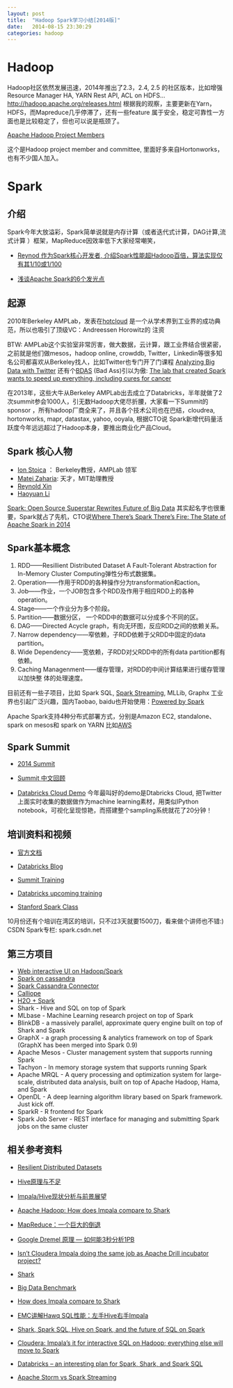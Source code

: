 ```yaml
---
layout: post
title:  "Hadoop Spark学习小结[2014版]"
date:   2014-08-15 23:30:29
categories: hadoop
---
```


# Hadoop

Hadoop社区依然发展迅速，2014年推出了2.3，2.4, 2.5 的社区版本，比如增强
Resource Manager HA, YARN Rest API, ACL on HDFS...
http://hadoop.apache.org/releases.html
根据我的观察，主要更新在Yarn，HDFS，而Mapreduce几乎停滞了，还有一些feature 
属于安全，稳定可靠性一方面也是比较稳定了，但也可以说是瓶颈了。

[Apache Hadoop Project Members](http://hadoop.apache.org/who.html)

这个是Hadoop project member and committee, 里面好多来自Hortonworks，也有不少国人加入。

# Spark

## 介绍

Spark今年大放溢彩，Spark简单说就是内存计算（或者迭代式计算，DAG计算,流式计算
）框架，MapReduce因效率低下大家经常嘲笑，

* [Reynod 作为Spark核心开发者, 介绍Spark性能超Hadoop百倍，算法实现仅有其1/10或1/100](http://www.csdn.net/article/2013-04-26/2815057-Spark-Reynold)

* [浅谈Apache Spark的6个发光点](http://www.csdn.net/article/2014-08-07/2821098-6-sparkling-feat)

## 起源

2010年Berkeley AMPLab，发表在[hotcloud](https://www.usenix.org/legacy/events/hotcloud10/tech/full_papers/Zaharia.pdf)
是一个从学术界到工业界的成功典范，所以也吸引了顶级VC：Andreessen Horowitz的
注资

BTW: AMPLab这个实验室非常厉害，做大数据，云计算，跟工业界结合很紧密，之前就是他们做mesos，hadoop online, crowddb, Twitter，Linkedin等很多知名公司都喜欢从Berkeley找人，比如Twitter也专门开了门课程 [Analyzing Big Data with Twitter](http://blogs.ischool.berkeley.edu/i290-abdt-s12/)
还有个[BDAS](https://amplab.cs.berkeley.edu/software/) (Bad Ass)引以为傲: [The lab that created Spark wants to speed up everything, including cures for cancer](http://gigaom.com/2014/08/02/the-lab-that-created-spark-wants-to-speed-up-everything-including-cures-for-cancer/)


在2013年，这些大牛从Berkeley AMPLab出去成立了Databricks，半年就做了2次summit参会1000人，引无数Hadoop大佬尽折腰，大家看一下Summit的sponsor
，所有hadoop厂商全来了，并且各个技术公司也在巴结，cloudrea, hortonworks,
mapr, datastax, yahoo, ooyala, 根据CTO说 Spark新增代码量活跃度今年远远超过了Hadoop本身，要推出商业化产品Cloud。

## Spark 核心人物

 * [Ion Stoica](http://www.cs.berkeley.edu/~istoica/) ： Berkeley教授，AMPLab 领军
 * [Matei Zaharia](http://people.csail.mit.edu/matei/): 天才，MIT助理教授 
 * [Reynold Xin](http://www.eecs.berkeley.edu/~rxin/)
 * [Haoyuan Li](http://www.cs.berkeley.edu/~haoyuan/)

[Spark: Open Source Superstar Rewrites Future of Big Data](http://www.wired.com/2013/06/yahoo-amazon-amplab-spark/all/)
其实起名字也很重要，Spark就占了先机，CTO说[Where There’s Spark There’s Fire: The State of Apache Spark in 2014](http://inside-bigdata.com/2014/07/15/theres-spark-theres-fire-state-apache-spark-2014/)

## Spark基本概念

1. RDD——Resillient Distributed Dataset  A Fault-Tolerant Abstraction for In-Memory Cluster Computing弹性分布式数据集。
2. Operation——作用于RDD的各种操作分为transformation和action。
3. Job——作业，一个JOB包含多个RDD及作用于相应RDD上的各种operation。
4. Stage——一个作业分为多个阶段。
5. Partition——数据分区， 一个RDD中的数据可以分成多个不同的区。
6. DAG——Directed Acycle graph，有向无环图，反应RDD之间的依赖关系。
7. Narrow dependency——窄依赖，子RDD依赖于父RDD中固定的data partition。
8. Wide Dependency——宽依赖，子RDD对父RDD中的所有data partition都有依赖。
9. Caching Managenment——缓存管理，对RDD的中间计算结果进行缓存管理以加快整
体的处理速度。

目前还有一些子项目，比如 Spark SQL, [Spark Streaming](http://spark.apache.org/streaming/), MLLib, Graphx
工业界也引起广泛兴趣，国内Taobao, baidu也开始使用：[Powered by Spark](https://cwiki.apache.org/confluence/display/SPARK/Powered+By+Spark)

Apache Spark支持4种分布式部署方式，分别是Amazon EC2, standalone、spark on mesos和 spark on YARN
比如[AWS](http://www.getblueshift.com/blog/?p=56)


## Spark Summit 

* [2014 Summit](http://spark-summit.org/2014/)

* [Summit 中文回顾](http://www.csdn.net/article/2014-07-17/2820713)

* [Databricks Cloud Demo](http://databricks.com/cloud) 今年最叫好的demo是Dtabricks Cloud, 把Twitter上面实时收集的数据做作为machine learning素材，用类似IPython notebook，可视化呈现惊艳，而搭建整个sampling系统就花了20分钟！

## 培训资料和视频

* [官方文档](http://spark.apache.org/docs/latest/)

* [Databricks Blog](http://databricks.com/blog) 

* [Summit Training](http://spark-summit.org/2014/training)

* [Databricks upcoming training](http://databricks.com/training)

* [Stanford Spark Class](http://stanford.edu/~rezab/sparkclass/)

10月份还有个培训在湾区的培训，只不过3天就要1500刀，看来做个讲师也不错:)
CSDN Spark专栏: spark.csdn.net

## 第三方项目

 * [Web interactive UI on Hadoop/Spark](http://gethue.com/)
 * [Spark on cassandra](http://planetcassandra.org/getting-started-with-apache-spark-and-cassandra/)
 * [Spark Cassandra Connector](https://github.com/datastax/spark-cassandra-connector)
 * [Calliope](http://tuplejump.github.io/calliope/) 
 * [H2O + Spark](http://databricks.com/blog/2014/06/30/sparkling-water-h20-spark)
 * Shark - Hive and SQL on top of Spark
 * MLbase - Machine Learning research project on top of Spark
 * BlinkDB - a massively parallel, approximate query engine built on top of Shark and Spark
 * GraphX - a graph processing & analytics framework on top of Spark (GraphX has been merged into Spark 0.9)
 * Apache Mesos - Cluster management system that supports running Spark
 * Tachyon - In memory storage system that supports running Spark
 * Apache MRQL - A query processing and optimization system for large-scale, distributed data analysis, built on top of Apache Hadoop, Hama, and Spark
 * OpenDL - A deep learning algorithm library based on Spark framework. Just kick off.
 * SparkR - R frontend for Spark
 * Spark Job Server - REST interface for managing and submitting Spark jobs on the same cluster


## 相关参考资料

* [Resilient Distributed Datasets](https://www.usenix.org/system/files/conference/nsdi12/nsdi12-final138.pdf)

* [Hive原理与不足](http://www.ccplat.com/?p=1035)

* [Impala/Hive现状分析与前景展望](http://yanbohappy.sinaapp.com/?p=220)

* [Apache Hadoop: How does Impala compare to Shark](http://www.quora.com/Apache-Hadoop/How-does-Impala-compare-to-Shark)

* [MapReduce：一个巨大的倒退](http://t.cn/zQLFnWs)

* [Google Dremel 原理 — 如何能3秒分析1PB](http://www.yankay.com/google-dremel-rationale/)

* [Isn’t Cloudera Impala doing the same job as Apache Drill incubator project?](http://www.quora.com/Cloudera-Impala/Isnt-Cloudera-Impala-doing-the-same-job-as-Apache-Drill-incubator-project)

* [Shark](https://github.com/amplab/shark/wiki)

* [Big Data Benchmark](https://amplab.cs.berkeley.edu/benchmark/)

* [How does Impala compare to Shark](http://www.quora.com/Apache-Hadoop/How-does-Impala-compare-to-Shark)

* [EMC讲解Hawq SQL性能：左手Hive右手Impala](http://stor-age.zdnet.com.cn/stor-age/2013/0308/2147607.shtml)

* [Shark, Spark SQL, Hive on Spark, and the future of SQL on Spark](http://databricks.com/blog/2014/07/01/shark-spark-sql-hive-on-spark-and-the-future-of-sql-on-spark.html)

* [Cloudera: Impala’s it for interactive SQL on Hadoop; everything else will move to Spark](http://gigaom.com/2014/07/03/cloudera-impalas-it-for-interactive-sql-on-hadoop-but-everything-else-will-move-to-spark/)

* [Databricks – an interesting plan for Spark, Shark, and Spark SQL](http://www.simba.com/data-terms-applications/hadoop/databricks-interesting-plan-spark-shark-spark-sql)

* [Apache Storm vs Spark Streaming](http://www.slideshare.net/ptgoetz/apache-storm-vs-spark-streaming)
